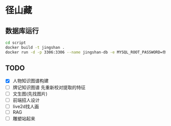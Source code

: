 # 径山藏

## 数据库运行
```bash
cd script
docker build -t jingshan .
docker run -d -p 3306:3306 --name jingshan-db -e MYSQL_ROOT_PASSWORD=你的密码 jingshan
```


## TODO
- [x]  人物知识图谱构建
- [ ]  牌记知识图谱 先重新校对提取的特征
- [ ]  文生图(先找图片)
- [ ]  前端招人设计
- [ ]  live2d找人画
- [ ]  RAG
- [ ]  雕塑站起来